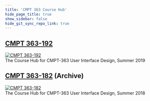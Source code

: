 ```yaml
---
title: 'CMPT 363 Course Hub'
hide_page_title: true
show_sidebar: false
hide_git_sync_repo_link: true
---
```


## [CMPT 363-192](/192/home)
[![CMPT 363-192](/192/headerimage/4325067780_450ce6b347_o.jpg?cropZoom=1200,300)](/cmpt-363-192/home)  
The Course Hub for CMPT-363 User Interface Design, Summer 2019
<br>
## [CMPT 363-182](/182/home) (Archive)
[![CMPT 363-182](/182/headerimage/daria-nepriakhina-474036-unsplash.jpg?cropZoom=1200,300)](/cmpt-363-182/home)  
The Course Hub for CMPT-363 User Interface Design, Summer 2018
